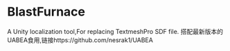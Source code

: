 # BlastFurnace
A Unity localization tool,For replacing TextmeshPro SDF file.
搭配最新版本的UABEA食用,链接https://github.com/nesrak1/UABEA
